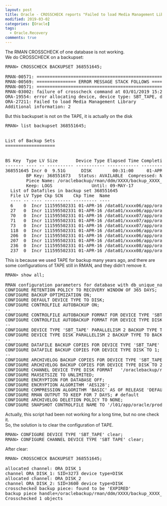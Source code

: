 ```yaml
---
layout: post
title: Oracle - CROSSCHECK reports "Failed to load Media Management Library"
modified: 2019-03-02
categories: [Oracle]
tags: 
  - Oracle.Recovery
comments: true
---
```


The RMAN CROSSCHECK of one database is not working.<br/>
We do CROSSCHECK on a backupset: 
<pre class="prettyprint lang-sql linenums=1 ">
RMAN> CROSSCHECK BACKUPSET 368551645;

RMAN-00571: ===========================================================
RMAN-00569: =============== ERROR MESSAGE STACK FOLLOWS ===============
RMAN-00571: ===========================================================
RMAN-03002: failure of crosscheck command at 03/01/2019 15:26:57
ORA-19554: error allocating device, device type: SBT_TAPE, device name: 
ORA-27211: Failed to load Media Management Library
Additional information: 2
</pre>

But this backupset is not on the TAPE, it is actually on the disk
<pre class="prettyprint lang-sql linenums=1 ">
RMAN> list backupset 368551645;


List of Backup Sets
===================


BS Key  Type LV Size       Device Type Elapsed Time Completion Time
------- ---- -- ---------- ----------- ------------ ---------------
368551645 Incr 0  9.51G      DISK        00:31:00     01-APR-16      
        BP Key: 368551673   Status: AVAILABLE  Compressed: NO  Tag: BACKUP_LEVEL0_MONTHLY
        Piece Name: /oraclebackup/rman/ddm/XXXX/backup_XXXX_set166662_piece1_20160401_o6r1vf6r_1_1.bus
        Keep: LOGS               Until: 09-MAY-17      
  List of Datafiles in backup set 368551645
  File LV Type Ckp SCN    Ckp Time  Name
  ---- -- ---- ---------- --------- ----
  6    0  Incr 111595502331 01-APR-16 /data01/xxxx06/app/oracle/oradata/XXXX/sysaux_XXXX_01.dbf
  27   0  Incr 111595502331 01-APR-16 /data01/xxxx06/app/oracle/oradata/XXXX/indx_XXXX_01.dbf
  70   0  Incr 111595502331 01-APR-16 /data01/xxxx07/app/oracle/oradata/XXXX/emdata_XXXX_01.dbf
  71   0  Incr 111595502331 01-APR-16 /data01/xxxx07/app/oracle/oradata/XXXX/undo_XXXX_19.dbf 
  73   0  Incr 111595502331 01-APR-16 /data01/xxxx07/app/oracle/oradata/XXXX/development_XXXX_51.dbf
  118  0  Incr 111595502331 01-APR-16 /data01/xxxx06/app/oracle/oradata/XXXX/undo_XXXX_08.dbf
  206  0  Incr 111595502331 01-APR-16 /data01/xxxx06/app/oracle/oradata/XXXX/scratchdata_XXXX_01.dbf
  207  0  Incr 111595502331 01-APR-16 /data01/xxxx06/app/oracle/oradata/XXXX/scratchdata_XXXX_02.dbf
  236  0  Incr 111595502331 01-APR-16 /data01/xxxx08/app/oracle/oradata/XXXX/undo_XXXX_23.dbf
  237  0  Incr 111595502331 01-APR-16 /data01/xxxx08/app/oracle/oradata/XXXX/undo_XXXX_24.dbf
</pre>

This is because we used TAPE for backup many years ago, and there are some configurations of TAPE still in RMAN, and they didn't remove it.
<pre class="prettyprint lang-sql linenums=1 ">
RMAN> show all;

RMAN configuration parameters for database with db_unique_name XXXX are:
CONFIGURE RETENTION POLICY TO RECOVERY WINDOW OF 365 DAYS;
CONFIGURE BACKUP OPTIMIZATION ON;
CONFIGURE DEFAULT DEVICE TYPE TO DISK;
CONFIGURE CONTROLFILE AUTOBACKUP ON;
--
CONFIGURE CONTROLFILE AUTOBACKUP FORMAT FOR DEVICE TYPE 'SBT_TAPE' TO '%F%d';
CONFIGURE CONTROLFILE AUTOBACKUP FORMAT FOR DEVICE TYPE DISK TO '/oraclebackup/rman/control/%d/control_%D_%T_%F';
--
CONFIGURE DEVICE TYPE 'SBT_TAPE' PARALLELISM 2 BACKUP TYPE TO BACKUPSET;
CONFIGURE DEVICE TYPE DISK PARALLELISM 2 BACKUP TYPE TO BACKUPSET;
--
CONFIGURE DATAFILE BACKUP COPIES FOR DEVICE TYPE 'SBT_TAPE' TO 1;
CONFIGURE DATAFILE BACKUP COPIES FOR DEVICE TYPE DISK TO 1;
--
CONFIGURE ARCHIVELOG BACKUP COPIES FOR DEVICE TYPE 'SBT_TAPE' TO 1;
CONFIGURE ARCHIVELOG BACKUP COPIES FOR DEVICE TYPE DISK TO 2;
CONFIGURE CHANNEL DEVICE TYPE DISK FORMAT   '/oraclebackup/rman/ddw/%d/backup_%d_set%s_piece%p_%T_%U.bus';
CONFIGURE MAXSETSIZE TO UNLIMITED;
CONFIGURE ENCRYPTION FOR DATABASE OFF;
CONFIGURE ENCRYPTION ALGORITHM 'AES128';
CONFIGURE COMPRESSION ALGORITHM 'BASIC' AS OF RELEASE 'DEFAULT' OPTIMIZE FOR LOAD TRUE ; # default
CONFIGURE RMAN OUTPUT TO KEEP FOR 7 DAYS; # default
CONFIGURE ARCHIVELOG DELETION POLICY TO NONE;
CONFIGURE SNAPSHOT CONTROLFILE NAME TO '/l01/app/oracle/product/12.1.0.2/dbs/snapcf_XXXX.f'; # default
</pre>

Actually, this script had been not working for a long time, but no one check it.<br/>
So, the solution is to clear the configuration of TAPE.
<pre class="prettyprint lang-sql linenums=1 ">
RMAN> CONFIGURE DEVICE TYPE 'SBT_TAPE' clear;
RMAN> CONFIGURE CHANNEL DEVICE TYPE 'SBT_TAPE' clear;
</pre>

After clear:
<pre class="prettyprint lang-sql linenums=1 ">
RMAN> CROSSCHECK BACKUPSET 368551645; 

allocated channel: ORA_DISK_1
channel ORA_DISK_1: SID=3273 device type=DISK
allocated channel: ORA_DISK_2
channel ORA_DISK_2: SID=3600 device type=DISK
crosschecked backup piece: found to be 'EXPIRED'
backup piece handle=/oraclebackup/rman/ddm/XXXX/backup_XXXX_set166662_piece1_20160401_o6r1vf6r_1_1.bus RECID=234591 STAMP=908049630
Crosschecked 1 objects
</pre>
